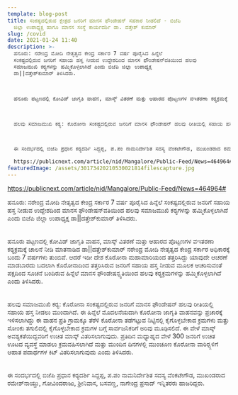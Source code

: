 ```yaml
---
template: blog-post
title: ಸಂಕಷ್ಟದಲ್ಲಿರುವ ಕ್ಷೇತ್ರದ ಜನರಿಗೆ ಮಾನಸ ಫೌಂಡೇಷನ್ ಸಹಕಾರ ನೀಡಲಿದೆ - ಬಿಜೆಪಿ
  ಜಿಲ್ಲಾ ಉಪಾಧ್ಯಕ್ಷ ಹಾಗೂ ಮಾನಸ ಸಂಸ್ಥೆ ಕಾರ್ಯದರ್ಶಿ ಡಾ. ದತ್ತೇಶ್ ಕುಮಾರ್
slug: /covid
date: 2021-01-24 11:40
description: >-
  ಹನೂರು: ನರೇಂದ್ರ ಮೋದಿ ನೇತೃತ್ವದ ಕೇಂದ್ರ ಸರ್ಕಾರ 7 ವರ್ಷ ಪೂರೈಸಿದ ಹಿನ್ನೆಲೆ
  ಸಂಕಷ್ಟದಲ್ಲಿರುವ ಜನರಿಗೆ ಸಹಾಯ ಹಸ್ತ ನೀಡುವ ಉದ್ದೇಶದಿಂದ ಮಾನಸ ಫೌಂಡೇಷನ್‌ವತಿಯಿಂದ ಹಲವು
  ಸಮಾಜಮುಖಿ ಕರ‍್ಯಗಳನ್ನು ಹಮ್ಮಿಕೊಳ್ಳಲಾಗಿದೆ ಎಂದು ಬಿಜೆಪಿ ಜಿಲ್ಲಾ ಉಪಾಧ್ಯಕ್ಷ
  ಡಾ||ದತ್ತೇಶ್‌ಕುಮಾರ್ ತಿಳಿಸಿದರು.



  ಹನೂರು ಪಟ್ಟಣದಲ್ಲಿ ಕೋವಿಡ್ ಜಾಗೃತಿ ವಾಹನ, ಮಾಸ್ಕ್ ವಿತರಣೆ ಮತ್ತು ಆಹಾರದ ಪೊಟ್ಟಣಗಳ ವಇತರಣಾ ಕರ‍್ಯಕ್ರಮಕ್ಕೆ ಚಾಲನೆ ನೀಡಿ ಮಾತನಾಡಿದ ಡಾ||ದತ್ತೇಶ್‌ಕುಮಾರ್ ನರೇಂದ್ರ ಮೋದಿ ನೇತೃತ್ವದ ಕೇಂದ್ರ ಸರ್ಕಾರ ಅಧಿಕಾರಕ್ಕೆ ಬಂದು 7 ವರ್ಷಗಳು ತುಂಬಿವೆ. ಆದರೆ ಇಡೀ ದೇಶ ಕೊರೋನಾ ಮಹಾಮಾರಿಯಂದ ತತ್ತರಿಸಿದ್ದು ಯಾವುದೇ ಆಚರಣೆ ಮಾಡಬಾರದು ಬದಲಾಗಿ ಕೊರೋನಾದಿಂದ ತತ್ತರಿಸಿರುವ ಜನರಿಗೆ ಸಹಾಯ ಹಸ್ತ ನೀಡುವ ಮೂಲಕ ಆಚರಿಸುವಂತೆ ಪಕ್ಷದಿಂದ ಸೂಚನೆ ಬಂದಿರುವ ಹಿನ್ನೆಲೆ ಮಾನಸ ಫೌಂಡೇಷನ್ಸ್ವತಿಯಿಂದ ಹಲವು ಕರ‍್ಯಕ್ರಮಗಳನ್ನು ಹಮ್ಮಿಕೊಳ್ಳಲಾಗಿದೆ ಎಂದು ತಿಳಿಸಿದರು.



  ಹಲವು ಸಮಾಜಮುಖಿ ಕರ‍್ಯ: ಕೊರೋನಾ ಸಂಕಷ್ಟದಲ್ಲಿರುವ ಜನರಿಗೆ ಮಾನಸ ಫೌಂಡೇಷನ್ ಹಲವು ರೀತಿಯಲ್ಲಿ ಸಹಾಯ ಹಸ್ತ ನೀಡಲು ಮುಂದಾಗಿದೆ. ಈ ಹಿನ್ನೆಲೆ ಮೊದಲನೆಯದಾಗಿ ಕೊರೋನಾ ಜಾಗೃತಿ ವಾಹನವನ್ನು ಪ್ರಚಾರಕ್ಕೆ ಇಳಿಸಲಾಗಿದ್ದು ಈ ವಾಹನ ಪ್ರತಿ ಗ್ರಾಮಕ್ಕೂ ತೆರೆಳಿ ಕೊರೋನಾ ತಡೆಗಟ್ಟುವ ನಿಟ್ಟಿನಲ್ಲಿ ಕೈಗೊಳ್ಳಬೇಕಾದ ಕ್ರಮಗಳು ಮತ್ತು ಸೋಂಕು ತಗುಲಿದಲ್ಲಿ ಕೈಗೊಳ್ಳಬೇಕಾದ ಕ್ರಮಗಳ ಬಗ್ಗೆ ಸಾರ್ವಜನಿಕರಿಗೆ ಅರಿವು ಮೂಢಿಸಲಿದೆ. ಈ ವೇಳೆ ಮಾಸ್ಕ್ ಅವಶ್ಯಕತೆಯಿದ್ದವರಿಗೆ ಉಚಿತ ಮಾಸ್ಕ್ ವಿತರಿಸಲಾಗುವುದು. ಪ್ರತಿದಿನ ಮಧ್ಯಾಹ್ನದ ವೇಳೆ 300 ಜನರಿಗೆ ಉಚಿತ ಊಟದ ವ್ಯವಸ್ಥೆ ಮಾಡಲು ಕ್ರಮವಹಿಸಲಾಗಿದೆ ಮತ್ತು ಮುಂದಿನ ದಿನಗಳಲ್ಲಿ ಮುಂಚೂಣ ಕೊರೋನಾ ವಾರಿರ‍್ಸ್ಗಳಿಗೆ ಆಹಾತ ಪದಾರ್ಥಗಳ ಕಿಟ್ ವಿತರಿಸಲಾಗುವುದು ಎಂದು ತಿಳಿಸಿದರು.



  ಈ ಸಂದರ್ಭದಲ್ಲಿ ಬಿಜೆಪಿ ಪ್ರಧಾನ ಕರ‍್ಯದರ್ಶಿ ಸಿದ್ದಪ್ಪ, ಪ.ಪಂ ನಾಮನಿರ್ದೇಶಿತ ಸದಸ್ಯ ವೆಂಕಟೇಗೌಡ, ಮುಖಂಡರಾದ ರಮೇಶ್‌ನಾಯ್ಡು, ಗೋವಿಂದರಾಜು, ಶ್ರೀನಿವಾಸ, ಬಸವಣ್ಣ, ನಾಗೇಂದ್ರ ಪ್ರಸಾದ್ ಇನ್ನಿತರರು ಹಾಜರಿದ್ದರು.

  https://publicnext.com/article/nid/Mangalore/Public-Feed/News=464964#
featuredImage: /assets/30173420210530021814filescapture.jpg
---
```

<!--StartFragment-->

<https://publicnext.com/article/nid/Mangalore/Public-Feed/News=464964#>

ಹನೂರು: ನರೇಂದ್ರ ಮೋದಿ ನೇತೃತ್ವದ ಕೇಂದ್ರ ಸರ್ಕಾರ 7 ವರ್ಷ ಪೂರೈಸಿದ ಹಿನ್ನೆಲೆ ಸಂಕಷ್ಟದಲ್ಲಿರುವ ಜನರಿಗೆ ಸಹಾಯ ಹಸ್ತ ನೀಡುವ ಉದ್ದೇಶದಿಂದ ಮಾನಸ ಫೌಂಡೇಷನ್‌ವತಿಯಿಂದ ಹಲವು ಸಮಾಜಮುಖಿ ಕರ‍್ಯಗಳನ್ನು ಹಮ್ಮಿಕೊಳ್ಳಲಾಗಿದೆ ಎಂದು ಬಿಜೆಪಿ ಜಿಲ್ಲಾ ಉಪಾಧ್ಯಕ್ಷ ಡಾ||ದತ್ತೇಶ್‌ಕುಮಾರ್ ತಿಳಿಸಿದರು.\
\
\
ಹನೂರು ಪಟ್ಟಣದಲ್ಲಿ ಕೋವಿಡ್ ಜಾಗೃತಿ ವಾಹನ, ಮಾಸ್ಕ್ ವಿತರಣೆ ಮತ್ತು ಆಹಾರದ ಪೊಟ್ಟಣಗಳ ವಇತರಣಾ ಕರ‍್ಯಕ್ರಮಕ್ಕೆ ಚಾಲನೆ ನೀಡಿ ಮಾತನಾಡಿದ ಡಾ||ದತ್ತೇಶ್‌ಕುಮಾರ್ ನರೇಂದ್ರ ಮೋದಿ ನೇತೃತ್ವದ ಕೇಂದ್ರ ಸರ್ಕಾರ ಅಧಿಕಾರಕ್ಕೆ ಬಂದು 7 ವರ್ಷಗಳು ತುಂಬಿವೆ. ಆದರೆ ಇಡೀ ದೇಶ ಕೊರೋನಾ ಮಹಾಮಾರಿಯಂದ ತತ್ತರಿಸಿದ್ದು ಯಾವುದೇ ಆಚರಣೆ ಮಾಡಬಾರದು ಬದಲಾಗಿ ಕೊರೋನಾದಿಂದ ತತ್ತರಿಸಿರುವ ಜನರಿಗೆ ಸಹಾಯ ಹಸ್ತ ನೀಡುವ ಮೂಲಕ ಆಚರಿಸುವಂತೆ ಪಕ್ಷದಿಂದ ಸೂಚನೆ ಬಂದಿರುವ ಹಿನ್ನೆಲೆ ಮಾನಸ ಫೌಂಡೇಷನ್ಸ್ವತಿಯಿಂದ ಹಲವು ಕರ‍್ಯಕ್ರಮಗಳನ್ನು ಹಮ್ಮಿಕೊಳ್ಳಲಾಗಿದೆ ಎಂದು ತಿಳಿಸಿದರು.\
\
\
ಹಲವು ಸಮಾಜಮುಖಿ ಕರ‍್ಯ: ಕೊರೋನಾ ಸಂಕಷ್ಟದಲ್ಲಿರುವ ಜನರಿಗೆ ಮಾನಸ ಫೌಂಡೇಷನ್ ಹಲವು ರೀತಿಯಲ್ಲಿ ಸಹಾಯ ಹಸ್ತ ನೀಡಲು ಮುಂದಾಗಿದೆ. ಈ ಹಿನ್ನೆಲೆ ಮೊದಲನೆಯದಾಗಿ ಕೊರೋನಾ ಜಾಗೃತಿ ವಾಹನವನ್ನು ಪ್ರಚಾರಕ್ಕೆ ಇಳಿಸಲಾಗಿದ್ದು ಈ ವಾಹನ ಪ್ರತಿ ಗ್ರಾಮಕ್ಕೂ ತೆರೆಳಿ ಕೊರೋನಾ ತಡೆಗಟ್ಟುವ ನಿಟ್ಟಿನಲ್ಲಿ ಕೈಗೊಳ್ಳಬೇಕಾದ ಕ್ರಮಗಳು ಮತ್ತು ಸೋಂಕು ತಗುಲಿದಲ್ಲಿ ಕೈಗೊಳ್ಳಬೇಕಾದ ಕ್ರಮಗಳ ಬಗ್ಗೆ ಸಾರ್ವಜನಿಕರಿಗೆ ಅರಿವು ಮೂಢಿಸಲಿದೆ. ಈ ವೇಳೆ ಮಾಸ್ಕ್ ಅವಶ್ಯಕತೆಯಿದ್ದವರಿಗೆ ಉಚಿತ ಮಾಸ್ಕ್ ವಿತರಿಸಲಾಗುವುದು. ಪ್ರತಿದಿನ ಮಧ್ಯಾಹ್ನದ ವೇಳೆ 300 ಜನರಿಗೆ ಉಚಿತ ಊಟದ ವ್ಯವಸ್ಥೆ ಮಾಡಲು ಕ್ರಮವಹಿಸಲಾಗಿದೆ ಮತ್ತು ಮುಂದಿನ ದಿನಗಳಲ್ಲಿ ಮುಂಚೂಣ ಕೊರೋನಾ ವಾರಿರ‍್ಸ್ಗಳಿಗೆ ಆಹಾತ ಪದಾರ್ಥಗಳ ಕಿಟ್ ವಿತರಿಸಲಾಗುವುದು ಎಂದು ತಿಳಿಸಿದರು.\
\
\
ಈ ಸಂದರ್ಭದಲ್ಲಿ ಬಿಜೆಪಿ ಪ್ರಧಾನ ಕರ‍್ಯದರ್ಶಿ ಸಿದ್ದಪ್ಪ, ಪ.ಪಂ ನಾಮನಿರ್ದೇಶಿತ ಸದಸ್ಯ ವೆಂಕಟೇಗೌಡ, ಮುಖಂಡರಾದ ರಮೇಶ್‌ನಾಯ್ಡು, ಗೋವಿಂದರಾಜು, ಶ್ರೀನಿವಾಸ, ಬಸವಣ್ಣ, ನಾಗೇಂದ್ರ ಪ್ರಸಾದ್ ಇನ್ನಿತರರು ಹಾಜರಿದ್ದರು.

<!--EndFragment-->